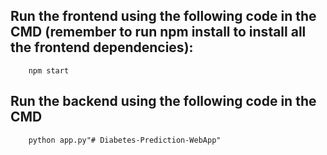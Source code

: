 
## Run the frontend using the following code in the CMD (remember to run npm install to install all the frontend dependencies):
        npm start

## Run the backend using the following code in the CMD
        python app.py"# Diabetes-Prediction-WebApp" 
